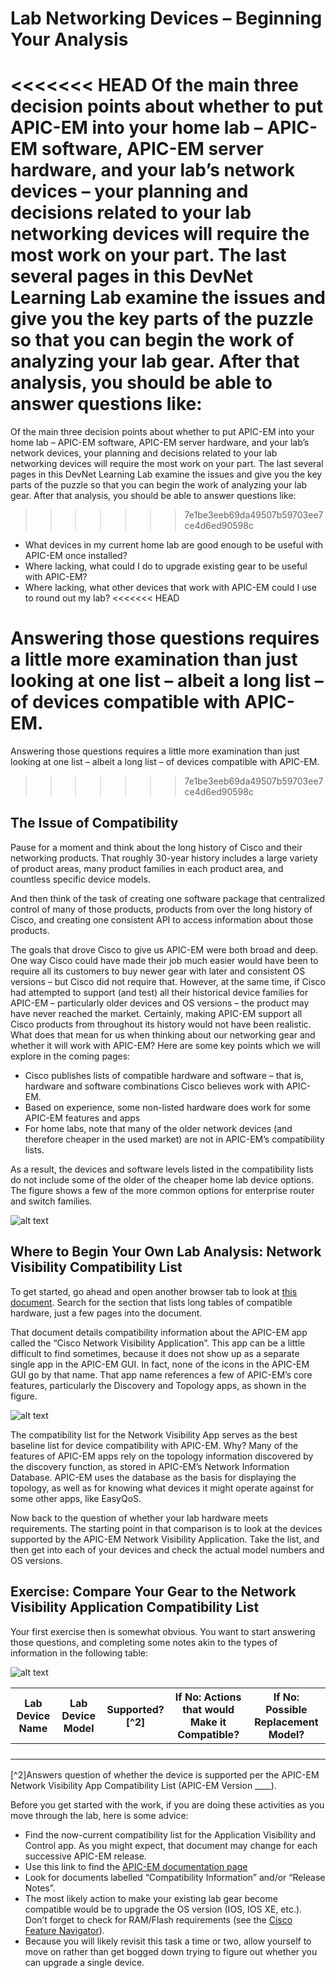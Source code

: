 
#  Lab Networking Devices – Beginning Your Analysis

<<<<<<< HEAD
Of the main three decision points about whether to put APIC-EM into your home lab – APIC-EM software, APIC-EM server hardware, and your lab’s network devices – your planning and decisions related to your lab networking devices will require the most work on your part. The last several pages in this DevNet Learning Lab examine the issues and give you the key parts of the puzzle so that you can begin the work of analyzing your lab gear. After that analysis, you should be able to answer questions like: 
=======
Of the main three decision points about whether to put APIC-EM into your home lab – APIC-EM software, APIC-EM server hardware, and your lab’s network devices, your planning and decisions related to your lab networking devices will require the most work on your part. The last several pages in this DevNet Learning Lab examine the issues and give you the key parts of the puzzle so that you can begin the work of analyzing your lab gear. After that analysis, you should be able to answer questions like:
>>>>>>> 7e1be3eeb69da49507b59703ee7ce4d6ed90598c

- What devices in my current home lab are good enough to be useful with APIC-EM once installed?
- Where lacking, what could I do to upgrade existing gear to be useful with APIC-EM?
- Where lacking, what other devices that work with APIC-EM could I use to round out my lab?
<<<<<<< HEAD

Answering those questions requires a little more examination than just looking at one list – albeit a long list – of devices compatible with APIC-EM. 
=======
Answering those questions requires a little more examination than just looking at one list – albeit a long list – of devices compatible with APIC-EM.
>>>>>>> 7e1be3eeb69da49507b59703ee7ce4d6ed90598c

## The Issue of Compatibility
Pause for a moment and think about the long history of Cisco and their networking products. That roughly 30-year history includes a large variety of product areas, many product families in each product area, and countless specific device models.

And then think of the task of creating one software package that centralized control of many of those products, products from over the long history of Cisco, and creating one consistent API to access information about those products.

The goals that drove Cisco to give us APIC-EM were both broad and deep. One way Cisco could have made their job much easier would have been to require all its customers to buy newer gear with later and consistent OS versions – but Cisco did not require that. However, at the same time, if Cisco had attempted to support (and test) all their historical device families for APIC-EM – particularly older devices and OS versions – the product may have never reached the market. Certainly, making APIC-EM support all Cisco products from throughout its history would not have been realistic.
What does that mean for us when thinking about our networking gear and whether it will work with APIC-EM? Here are some key points which we will explore in the coming pages:

- Cisco publishes lists of compatible hardware and software – that is, hardware and software combinations Cisco believes work with APIC-EM.
- Based on experience, some non-listed hardware does work for some APIC-EM features and apps
- For home labs, note that many of the older network devices (and therefore cheaper in the used market) are not in APIC-EM’s compatibility lists.

As a result, the devices and software levels listed in the compatibility lists do not include some of the older of the cheaper home lab device options. The figure shows a few of the more common options for enterprise router and switch families.

![alt text](/posts/files/home-lab-network/assets/images/apic-14.png)

## Where to Begin Your Own Lab Analysis: Network Visibility Compatibility List
To get started, go ahead and open another browser tab to look at [this document](http://www.cisco.com/c/en/us/td/docs/cloud-systems-management/application-policy-infrastructure-controller-enterprise-module/1-4-x/network_visibility/supported-platforms/b_netvis_supported_devices_1-4-x.html#concept_t2v_zff_5y). Search for the section that lists long tables of compatible hardware, just a few pages into the document.

That document details compatibility information about the APIC-EM app called the “Cisco Network Visibility Application”. This app can be a little difficult to find sometimes, because it does not show up as a separate single app in the APIC-EM GUI. In fact, none of the icons in the APIC-EM GUI go by that name. That app name references a few of APIC-EM’s core features, particularly the Discovery and Topology apps, as shown in the figure.

![alt text](/posts/files/home-lab-network/assets/images/apic-15.png)


The compatibility list for the Network Visibility App serves as the best baseline list for device compatibility with APIC-EM. Why? Many of the features of APIC-EM apps rely on the topology information discovered by the discovery function, as stored in APIC-EM’s Network Information Database. APIC-EM uses the database as the basis for displaying the topology, as well as for knowing what devices it might operate against for some other apps, like EasyQoS.

Now back to the question of whether your lab hardware meets requirements. The starting point in that comparison is to look at the devices supported by the APIC-EM Network Visibility Application. Take the list, and then get into each of your devices and check the actual model numbers and OS versions.

## Exercise: Compare Your Gear to the Network Visibility Application Compatibility List
Your first exercise then is somewhat obvious. You want to start answering those questions, and completing some notes akin to the types of information in the following table:

![alt text](/posts/files/home-lab-network/assets/images/apic-table-2.png)

| Lab Device Name | Lab Device Model | Supported? [^2] | If No: Actions that would Make it Compatible? | If No: Possible Replacement Model? |
| --- | --- | --- | --- | --- |
|   |   |   |  |   |
|   |   |   |   |   |
|   |   |   |   |   |
|   |   |   |   |   |					

[^2]Answers question of whether the device is supported per the APIC-EM Network Visibility App Compatibility List (APIC-EM Version ____).

Before you get started with the work, if you are doing these activities as you move through the lab, here is some advice:

- Find the now-current compatibility list for the Application Visibility and Control app. As you might expect, that document may change for each successive APIC-EM release.
 - Use this link to find the [APIC-EM documentation page](http://www.cisco.com/c/en/us/support/cloud-systems-management/one-enterprise-network-controller/tsd-products-support-series-home.html)  
 - Look for documents labelled “Compatibility Information” and/or “Release Notes”.
- The most likely action to make your existing lab gear become compatible would be to upgrade the OS version (IOS, IOS XE, etc.). Don’t forget to check for RAM/Flash requirements (see the [Cisco Feature Navigator](http://www.cisco.com/go/cfn)).
- Because you will likely revisit this task a time or two, allow yourself to move on rather than get bogged down trying to figure out whether you can upgrade a single device.

